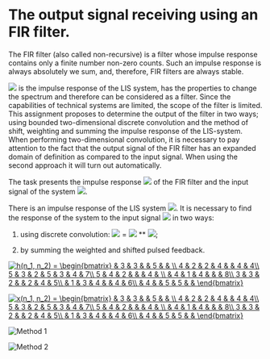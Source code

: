 # The output signal receiving using an FIR filter.
  The FIR filter (also called non-recursive) is a filter whose impulse response contains only a finite number non-zero counts. Such an impulse response is always absolutely we sum, and, therefore, FIR filters are always stable.  
  
  ![](https://latex.codecogs.com/png.latex?h(n_{1},&space;n_{2})) is the impulse response of the LIS system, has the properties to change the spectrum and therefore can be considered as a filter. Since the capabilities of technical systems are limited, the scope of the filter is limited. This assignment proposes to determine the output of the filter in two ways; using bounded two-dimensional discrete convolution and the method of shift, weighting and summing the impulse response of the LIS-system. When performing two-dimensional convolution, it is necessary to pay attention to the fact that the output signal of the FIR filter has an expanded domain of definition as compared to the input signal. When using the second approach it will turn out automatically.  

  The task presents the impulse response ![](https://latex.codecogs.com/png.latex?h(n_{1},&space;n_{2})) of the FIR filter and the input signal of the system ![](https://latex.codecogs.com/png.latex?x(n_{1},&space;n_{2})).

  There is an impulse response of the LIS system ![](https://latex.codecogs.com/png.latex?h(n_{1},&space;n_{2})). It is necessary to find the response of the system to the input signal ![](https://latex.codecogs.com/png.latex?x(n_{1},&space;n_{2})) in two ways:
  
  1. using discrete convolution: ![](https://latex.codecogs.com/png.latex?y(n_{1},&space;n_{2})) = ![](https://latex.codecogs.com/png.latex?h(n_{1},&space;n_{2})) ** ![](https://latex.codecogs.com/svg.latex?x(n_{1},&space;n_{2}));

  2. by summing the weighted and shifted pulsed feedback.

  <a href="https://www.codecogs.com/eqnedit.php?latex=h(n_1,&space;n_2)&space;=&space;\begin{bmatrix}&space;&&space;3&space;&&space;3&space;&&space;&&space;5&space;&&space;&&space;\\&space;4&space;&&space;2&space;&&space;2&space;&&space;4&space;&&space;&&space;4&space;&&space;4\\&space;5&space;&&space;3&space;&&space;2&space;&&space;5&space;&&space;3&space;&&space;4&space;&&space;7\\&space;5&space;&&space;4&space;&&space;2&space;&&space;&&space;&&space;4&space;&&space;\\&space;&&space;4&space;&&space;1&space;&&space;4&space;&&space;&&space;&&space;8\\&space;3&space;&&space;3&space;&&space;2&space;&&space;&&space;2&space;&&space;4&space;&&space;5\\&space;&&space;1&space;&&space;3&space;&&space;4&space;&&space;&&space;4&space;&&space;6\\&space;&&space;4&space;&&space;&&space;5&space;&&space;5&space;&&space;&&space;\end{bmatrix}" target="_blank"><img src="https://latex.codecogs.com/png.latex?h(n_1,&space;n_2)&space;=&space;\begin{bmatrix}&space;&&space;3&space;&&space;3&space;&&space;&&space;5&space;&&space;&&space;\\&space;4&space;&&space;2&space;&&space;2&space;&&space;4&space;&&space;&&space;4&space;&&space;4\\&space;5&space;&&space;3&space;&&space;2&space;&&space;5&space;&&space;3&space;&&space;4&space;&&space;7\\&space;5&space;&&space;4&space;&&space;2&space;&&space;&&space;&&space;4&space;&&space;\\&space;&&space;4&space;&&space;1&space;&&space;4&space;&&space;&&space;&&space;8\\&space;3&space;&&space;3&space;&&space;2&space;&&space;&&space;2&space;&&space;4&space;&&space;5\\&space;&&space;1&space;&&space;3&space;&&space;4&space;&&space;&&space;4&space;&&space;6\\&space;&&space;4&space;&&space;&&space;5&space;&&space;5&space;&&space;&&space;\end{bmatrix}" title="h(n_1, n_2) = \begin{bmatrix} & 3 & 3 & & 5 & & \\ 4 & 2 & 2 & 4 & & 4 & 4\\ 5 & 3 & 2 & 5 & 3 & 4 & 7\\ 5 & 4 & 2 & & & 4 & \\ & 4 & 1 & 4 & & & 8\\ 3 & 3 & 2 & & 2 & 4 & 5\\ & 1 & 3 & 4 & & 4 & 6\\ & 4 & & 5 & 5 & & \end{bmatrix}" /></a>

  <a href="https://www.codecogs.com/eqnedit.php?latex=x(n_1,&space;n_2)&space;=&space;\begin{bmatrix}&space;&&space;3&space;&&space;3&space;&&space;&&space;5&space;&&space;&&space;\\&space;4&space;&&space;2&space;&&space;2&space;&&space;4&space;&&space;&&space;4&space;&&space;4\\&space;5&space;&&space;3&space;&&space;2&space;&&space;5&space;&&space;3&space;&&space;4&space;&&space;7\\&space;5&space;&&space;4&space;&&space;2&space;&&space;&&space;&&space;4&space;&&space;\\&space;&&space;4&space;&&space;1&space;&&space;4&space;&&space;&&space;&&space;8\\&space;3&space;&&space;3&space;&&space;2&space;&&space;&&space;2&space;&&space;4&space;&&space;5\\&space;&&space;1&space;&&space;3&space;&&space;4&space;&&space;&&space;4&space;&&space;6\\&space;&&space;4&space;&&space;&&space;5&space;&&space;5&space;&&space;&&space;\end{bmatrix}" target="_blank"><img src="https://latex.codecogs.com/png.latex?x(n_1,&space;n_2)&space;=&space;\begin{bmatrix}&space;&&space;3&space;&&space;3&space;&&space;&&space;5&space;&&space;&&space;\\&space;4&space;&&space;2&space;&&space;2&space;&&space;4&space;&&space;&&space;4&space;&&space;4\\&space;5&space;&&space;3&space;&&space;2&space;&&space;5&space;&&space;3&space;&&space;4&space;&&space;7\\&space;5&space;&&space;4&space;&&space;2&space;&&space;&&space;&&space;4&space;&&space;\\&space;&&space;4&space;&&space;1&space;&&space;4&space;&&space;&&space;&&space;8\\&space;3&space;&&space;3&space;&&space;2&space;&&space;&&space;2&space;&&space;4&space;&&space;5\\&space;&&space;1&space;&&space;3&space;&&space;4&space;&&space;&&space;4&space;&&space;6\\&space;&&space;4&space;&&space;&&space;5&space;&&space;5&space;&&space;&&space;\end{bmatrix}" title="x(n_1, n_2) = \begin{bmatrix} & 3 & 3 & & 5 & & \\ 4 & 2 & 2 & 4 & & 4 & 4\\ 5 & 3 & 2 & 5 & 3 & 4 & 7\\ 5 & 4 & 2 & & & 4 & \\ & 4 & 1 & 4 & & & 8\\ 3 & 3 & 2 & & 2 & 4 & 5\\ & 1 & 3 & 4 & & 4 & 6\\ & 4 & & 5 & 5 & & \end{bmatrix}" /></a>

  ![Method 1](https://github.com/dleliuhin/MDSP/blob/master/out-signal-receive/results/method_1.jpg)
  
  ![Method 2](https://github.com/dleliuhin/MDSP/blob/master/out-signal-receive/results/method_2.jpg)